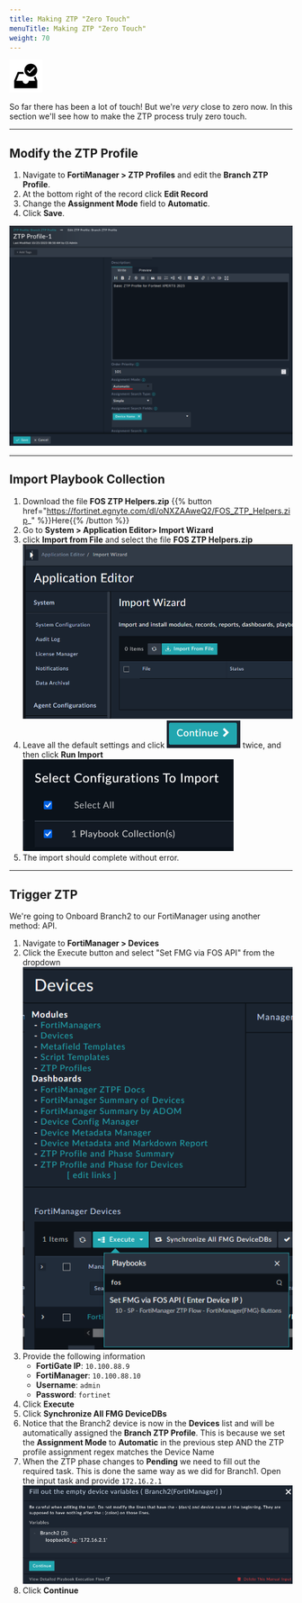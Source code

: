 ```yaml
---
title: Making ZTP "Zero Touch"
menuTitle: Making ZTP "Zero Touch"
weight: 70
---
```


![search_icon](check_box.svg)

So far there has been a lot of touch! But we're _very_ close to zero now. In this section we'll see how to make the ZTP process truly zero touch.

---

## Modify the ZTP Profile

1. Navigate to **FortiManager > ZTP Profiles** and edit the **Branch ZTP Profile**.
2. At the bottom right of the record click **Edit Record**
3. Change the **Assignment Mode** field to **Automatic**.
4. Click **Save**.

![Set ZTP profile to automatic](ztp_profile_auto.png)

---

## Import Playbook Collection
1. Download the file **FOS ZTP Helpers.zip** {{% button href="https://fortinet.egnyte.com/dl/oNXZAAweQ2/FOS_ZTP_Helpers.zip_" %}}Here{{% /button %}}
2. Go to **System > Application Editor> Import Wizard**
3. click **Import from File** and select the file **FOS ZTP Helpers.zip**
![Import Wizard](appeditor.png?height=300px)
4. Leave all the default settings and click ![Continue button](continue.png?height=40px&classes=inline) twice, and then click **Run Import**
![Select configuration to import](selectconfigs.png?height=250px)
5. The import should complete without error.

---

## Trigger ZTP
We're going to Onboard Branch2 to our FortiManager using another method: API.

1. Navigate to **FortiManager > Devices**
2. Click the Execute button and select "Set FMG via FOS API" from the dropdown
![Set FMG via FOS API](set_fmg_via_fos_api.png)
3. Provide the following information
    - **FortiGate IP**: ```10.100.88.9```
    - **FortiManager**: ```10.100.88.10```
    - **Username**: ```admin```
    - **Password**: ```fortinet```
4. Click **Execute**
5. Click **Synchronize All FMG DeviceDBs**
6. Notice that the Branch2 device is now in the **Devices** list and will be automatically assigned the **Branch ZTP Profile**. This is because we set the **Assignment Mode** to **Automatic** in the previous step AND the ZTP profile assignment regex matches the Device Name
7. When the ZTP phase changes to **Pending** we need to fill out the required task. This is done the same way as we did for Branch1. Open the input task and provide ```172.16.2.1```
![branch_2_loopback](branch_2_loopback.png)
8. Click **Continue**
